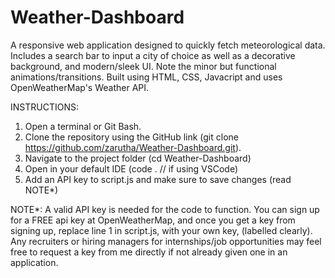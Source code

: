 # Weather-Dashboard
A responsive web application designed to quickly fetch meteorological data. Includes a search bar to input a city of choice as well as a decorative background, and modern/sleek UI. Note the minor but functional animations/transitions. Built using HTML, CSS, Javacript and uses OpenWeatherMap's Weather API.

INSTRUCTIONS:
1. Open a terminal or Git Bash.
2. Clone the repository using the GitHub link (git clone https://github.com/zarutha/Weather-Dashboard.git).
3. Navigate to the project folder (cd Weather-Dashboard)
4. Open in your default IDE (code . // if using VSCode)
5. Add an API key to script.js and make sure to save changes (read NOTE*)

NOTE*: A valid API key is needed for the code to function. You can sign up for a FREE api key at OpenWeatherMap, and once you get a key from signing up, replace line 1 in script.js, with your own key, (labelled clearly). Any recruiters or hiring managers for internships/job opportunities may feel free to request a key from me directly if not already given one in an application.
